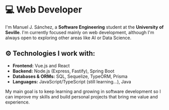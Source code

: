 # 💻 Web Developer

I'm Manuel J. Sánchez, a **Software Engineering** student at the **University of Seville**. I'm currently focused mainly on web development, although I'm always open to exploring other areas like AI or Data Science.

## ⚙️ Technologies I work with:  
- **Frontend:** Vue.js and React  
- **Backend:** Node.js (Express, Fastify), Spring Boot  
- **Databases & ORMs:** SQL, Sequelize, TypeORM, Prisma  
- **Languages:** JavaScript/TypeScript (still learning...), Java  

My main goal is to keep learning and growing in software development so I can improve my skills and build personal projects that bring me value and experience.



